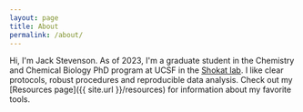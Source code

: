 ```yaml
---
layout: page
title: About
permalink: /about/
---
```


Hi, I'm Jack Stevenson. As of 2023, I'm a graduate student in the Chemistry and Chemical Biology PhD program at UCSF in the [Shokat lab](https://shokatlab.ucsf.edu). I like clear protocols, robust procedures and reproducible data analysis. Check out my [Resources page]({{ site.url }}/resources) for information about my favorite tools.